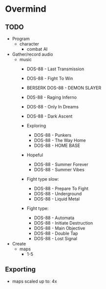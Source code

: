 # Overmind

## TODO

- Program
	- character
		- combat AI
- Gather/record audio
	- music
		- DOS-88 - Last Transmission
		- DOS-88 - Fight To Win
		- BERSERK DOS-88 - DEMON SLAYER
		- D0S-88 - Raging Inferno
		- DOS-88 - Only In Dreams
		- DOS-88 - Dark Ascent

		- Exploring
			- DOS-88 - Punkers
			- DOS-88 - The Way Home
			- DOS-88 - HOME BASE
		- Hopeful
			- DOS-88 - Summer Forever
			- DOS-88 - Summer Vibes
		- Fight type slow:
			- DOS-88 - Prepare To Fight
			- DOS-88 - Underground
			- DOS-88 - Liquid Metal
		- Fight type:
			- DOS-88 - Automata
			- DOS-88 - Initiate Destruction
			- DOS-88 - Main Objective
			- DOS-88 - Double Tap
			- DOS-88 - Lost Signal
- Create
	- maps
		- 1-5

## Exporting

- maps scaled up to: 4x
